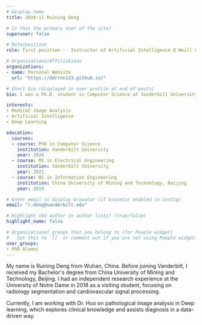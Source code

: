 ```yaml
---
# Display name
title: 2024-11 Ruining Deng

# Is this the primary user of the site?
superuser: false

# Role/position
role: First position -  Instructor of Artificial Intelligence @ Weill Cornell Medicine 

# Organizations/Affiliations
organizations:
- name: Personal Website
  url: "https://ddrrnn123.github.io/"

# Short bio (displayed in user profile at end of posts)
bio: I was a Ph.D. student in Computer Science at Vanderbilt University, starting from January 2021.

interests:
- Medical Image Analysis
- Artificial Intelligence
- Deep Learning

education:
  courses:
  - course: PhD in Computer Science
    institution: Vanderbilt University
    year: 2024
  - course: MS in Electrical Engineering
    institution: Vanderbilt University
    year: 2021
  - course: BS in Information Engineering
    institution: China University of Mining and Technology, Beijing
    year: 2019

# Enter email to display Gravatar (if Gravatar enabled in Config)
email: "r.deng@vanderbilt.edu"

# Highlight the author in author lists? (true/false)
highlight_name: false

# Organizational groups that you belong to (for People widget)
#   Set this to `[]` or comment out if you are not using People widget.
user_groups:
- PhD Alumni
---
```


My name is Ruining Deng from Wuhan, China. Before joining Vanderbilt, I received my Bachelor's degree from China University of Mining and Technology, Beijing. I had an independent research experience at the University of Notre Dame in 2018 as a visiting student, focusing on radiology segmentation and cardiovascular signal processing.

Currently, I am working with Dr. Huo on pathological image analysis in Deep learning, which explores clinical knowledge and assists diagnosis in a data-driven way. 

